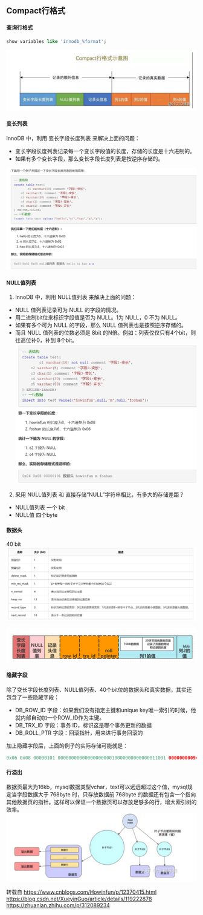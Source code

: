## Compact行格式

#### 查询行格式
```sql
show variables like 'innodb_%format';
```

![4](.\image\4.jpg)

#### 变长列表
InnoDB 中，利用 变长字段长度列表 来解决上面的问题：

* 变长字段长度列表记录每一个变长字段值的长度，存储的长度是十六进制的。
* 如果有多个变长字段，那么变长字段长度列表是按逆序存储的。

![5](.\image\5.jpg)


#### NULL值列表
1. InnoDB 中，利用 NULL值列表 来解决上面的问题：
* NULL 值列表记录可为 NULL 的字段的情况。
* 用二进制bit位来标识字段值是否为 NULL。1为 NULL，0 不为 NULL。
* 如果有多个可为 NULL 的字段，那么 NULL 值列表也是按照逆序存储的。
* 而且 NULL 值列表的位数必须是 8bit 的N倍。例如：列表仅仅只有4个bit，则往高位补0，补到 8个bit。
![6](.\image\6.jpg)

2. 采用 NULL值列表 和 直接存储“NULL”字符串相比，有多大的存储差距？
* NULL值列表 一个 bit
* NULL值 四个byte

#### 数据头 
40 bit
![7](.\image\7.jpg)

![8](.\image\8.jpg)

#### 隐藏字段

除了变长字段长度列表、NULL值列表、40个bit位的数据头和真实数据，其实还包含了一些隐藏字段：

* DB_ROW_ID 字段：如果我们没有指定主键和unique key唯一索引的时候，他就内部自动加一个ROW_ID作为主键。
* DB_TRX_ID 字段：事务 ID，标识这是哪个事务更新的数据
* DB_ROLL_PTR 字段：回滚指针，用来进行事务回滚的

加上隐藏字段后，上面的例子的实际存储可能就是：

```java
0x06 0x08 00000101 0000000000000000000010000000000000011001 00000000094C（DB_ROW_ID）00000000032D（DB_TRX_ID） EA000010078E（DB_ROL_PTR） 616161 636320 6262626262(编码数据)
```


#### 行溢出
数据页最大为16kb，mysql数据类型vchar，text可以远远超过这个值，mysql规定当字段数据大于 768byte 时，只存放数据前 768byte 的数据还有包含一个指向其他数据页的指针。这样可以保证一个数据页可以存放足够多的行，增大索引树的效率。
![9](.\image\9.jpg)



转载自
https://www.cnblogs.com/Howinfun/p/12370415.html    
https://blog.csdn.net/XueyinGuo/article/details/119222878   
https://zhuanlan.zhihu.com/p/312089234